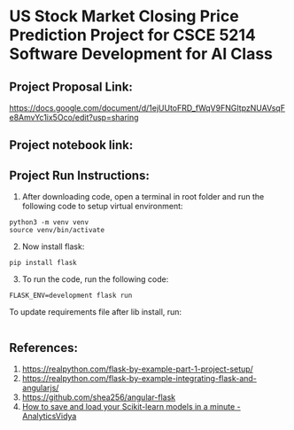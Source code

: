 # US Stock Market Closing Price Prediction Project for CSCE 5214 Software Development for AI Class


## Project Proposal Link:

https://docs.google.com/document/d/1ejUUtoFRD_fWqV9FNGItpzNUAVsqFe8AmvYc1ix5Oco/edit?usp=sharing



## Project notebook link:



## Project Run Instructions:
1. After downloading code, open a terminal in root folder and run the following code to setup virtual environment:
```
python3 -m venv venv
source venv/bin/activate
```
2. Now install flask:
```
pip install flask
```
3. To run the code, run the following code:
```
FLASK_ENV=development flask run
```


To update requirements file after lib install, run:
```python3 -m pip freeze > requirements.txt
```




## References:
1. https://realpython.com/flask-by-example-part-1-project-setup/
2. https://realpython.com/flask-by-example-integrating-flask-and-angularjs/
3. https://github.com/shea256/angular-flask
4. [How to save and load your Scikit-learn models in a minute - AnalyticsVidya](https://medium.com/analytics-vidhya/save-and-load-your-scikit-learn-models-in-a-minute-21c91a961e9b)